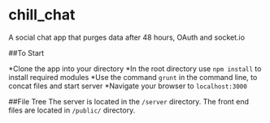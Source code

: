 # chill_chat
A social chat app that purges data after 48 hours, OAuth and socket.io


##To Start

*Clone the app into your directory
*In the root directory use `npm install` to install required modules
*Use the command `grunt` in the command line, to concat files and start server
*Navigate your browser to `localhost:3000`

##File Tree
The server is located in the `/server` directory.
The front end files are located in `/public/` directory.
